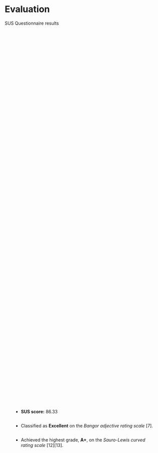 # Evaluation

<p class='slide-subtitle'>SUS Questionnaire results</p>

<div class='section-wrapper'>
  <div class='grey-shadow rounded-md'>
    <ul class='flex-list none'>
      <li class='check mb2'>
        <strong>SUS score:</strong> 86.33
      </li>
      <li class='check mb2'>
        Classified as <strong>Excellent</strong> on the <em>Bangor adjective rating scale</em> <Link to=''>[7]</Link>.
      </li>
      <li class='check'>
        Achieved the highest grade, <strong>A+</strong>, on the <em>Sauro-Lewis curved rating scale</em> <Link to=''>[12]</Link><Link to=''>[13]</Link>.
      </li>
    </ul>
  </div>
</div>

<style>
  .section-wrapper {
    display: flex;
    flex-direction: column;
    justify-content: center;
    align-items: center;
    height: 65%;
  }

  .section-wrapper div {
    max-width: max-content;
    padding: 2em;
  }

  li.mb2 {
    margin-bottom: 2em;
  }
</style>